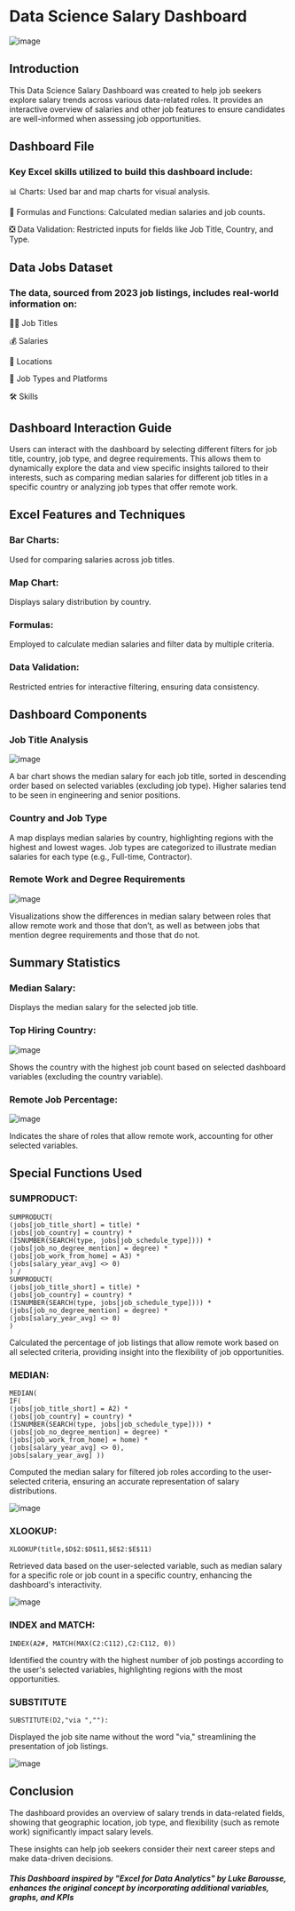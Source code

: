 # Data Science Salary Dashboard
![image](https://github.com/user-attachments/assets/2ee35b3a-dbe3-43ca-8daf-b5cad316bf05)

## Introduction 

This Data Science Salary Dashboard was created to help job seekers explore salary trends across various data-related roles. It provides an interactive overview of salaries and other job features to ensure candidates are well-informed when assessing job opportunities.

## Dashboard File

### Key Excel skills utilized to build this dashboard include:

📊 Charts: Used bar and map charts for visual analysis.

🧮 Formulas and Functions: Calculated median salaries and job counts.

❎ Data Validation: Restricted inputs for fields like Job Title, Country, and Type.

## Data Jobs Dataset

### The data, sourced from 2023 job listings, includes real-world information on:

👨‍💼 Job Titles

💰 Salaries

📍 Locations

🔗 Job Types and Platforms

🛠️ Skills

## Dashboard Interaction Guide

Users can interact with the dashboard by selecting different filters for job title, country, job type, and degree requirements. 
This allows them to dynamically explore the data and view specific insights tailored to their interests, such as comparing median salaries for different job titles in a specific country or analyzing job types that offer remote work.

## Excel Features and Techniques
### Bar Charts: 
Used for comparing salaries across job titles.

### Map Chart: 
Displays salary distribution by country.

### Formulas: 
Employed to calculate median salaries and filter data by multiple criteria.

### Data Validation: 
Restricted entries for interactive filtering, ensuring data consistency.

## Dashboard Components

### Job Title Analysis
![image](https://github.com/user-attachments/assets/a2caee0d-e93b-48ff-9c56-7ac128fc1dfc)

A bar chart shows the median salary for each job title, sorted in descending order based on selected variables (excluding job type). Higher salaries tend to be seen in engineering and senior positions.

### Country and Job Type

A map displays median salaries by country, highlighting regions with the highest and lowest wages. Job types are categorized to illustrate median salaries for each type (e.g., Full-time, Contractor).

### Remote Work and Degree Requirements
![image](https://github.com/user-attachments/assets/d87fcecb-0628-41b8-82d6-222ba613bd3a)

Visualizations show the differences in median salary between roles that allow remote work and those that don’t, as well as between jobs that mention degree requirements and those that do not.

## Summary Statistics

### Median Salary: 
Displays the median salary for the selected job title.

### Top Hiring Country: 
![image](https://github.com/user-attachments/assets/6af810bc-ba0c-4e22-9626-33143a5e5d1b)

Shows the country with the highest job count based on selected dashboard variables (excluding the country variable).

### Remote Job Percentage: 
![image](https://github.com/user-attachments/assets/aef16c70-4bf7-43f4-80b2-f2e31dcfc8a1)

Indicates the share of roles that allow remote work, accounting for other selected variables.

## Special Functions Used

### SUMPRODUCT: 
	SUMPRODUCT(
    (jobs[job_title_short] = title) *
    (jobs[job_country] = country) *
    (ISNUMBER(SEARCH(type, jobs[job_schedule_type]))) *
    (jobs[job_no_degree_mention] = degree) *
    (jobs[job_work_from_home] = A3) *
    (jobs[salary_year_avg] <> 0)
	) /
	SUMPRODUCT(
    (jobs[job_title_short] = title) *
    (jobs[job_country] = country) *
    (ISNUMBER(SEARCH(type, jobs[job_schedule_type]))) *
    (jobs[job_no_degree_mention] = degree) *
    (jobs[salary_year_avg] <> 0)
	) 
Calculated the percentage of job listings that allow remote work based on all selected criteria, providing insight into the flexibility of job opportunities.

### MEDIAN: 
	MEDIAN(
  	IF(
    (jobs[job_title_short] = A2) *
    (jobs[job_country] = country) *
    (ISNUMBER(SEARCH(type, jobs[job_schedule_type]))) *
    (jobs[job_no_degree_mention] = degree) *
    (jobs[job_work_from_home] = home) *
    (jobs[salary_year_avg] <> 0),
    jobs[salary_year_avg] ))
Computed the median salary for filtered job roles according to the user-selected criteria, ensuring an accurate representation of salary distributions.

![image](https://github.com/user-attachments/assets/1f08e1ce-3feb-4d16-a5a7-86dd8b603700)


### XLOOKUP:
	XLOOKUP(title,$D$2:$D$11,$E$2:$E$11)
Retrieved data based on the user-selected variable, such as median salary for a specific role or job count in a specific country, enhancing the dashboard's interactivity.

![image](https://github.com/user-attachments/assets/19861512-05ac-4582-ac74-5f6c58701b85)


### INDEX and MATCH: 
	INDEX(A2#, MATCH(MAX(C2:C112),C2:C112, 0))
Identified the country with the highest number of job postings according to the user's selected variables, highlighting regions with the most opportunities.

### SUBSTITUTE
	SUBSTITUTE(D2,"via ",""):
Displayed the job site name without the word "via," streamlining the presentation of job listings.

![image](https://github.com/user-attachments/assets/b6efe588-4411-4bde-b875-9c82baee8d30)


## Conclusion
The dashboard provides an overview of salary trends in data-related fields, showing that geographic location, job type, and flexibility (such as remote work) significantly impact salary levels.

These insights can help job seekers consider their next career steps and make data-driven decisions.


##### This Dashboard inspired by "Excel for Data Analytics" by Luke Barousse, enhances the original concept by incorporating additional variables, graphs, and KPIs
